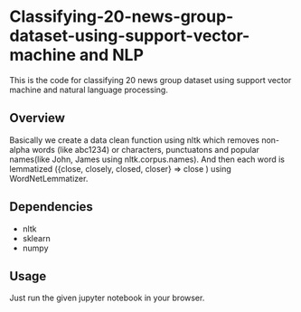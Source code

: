# Classifying-20-news-group-dataset-using-support-vector-machine and NLP
This is the code for classifying 20 news group dataset using support vector machine and natural language processing.

## Overview

Basically we create a data clean function using nltk which removes non-alpha words (like abc1234) or characters, punctuatons and popular names(like John, James using nltk.corpus.names). And then each word is lemmatized ({close, closely, closed, closer} => close ) using WordNetLemmatizer. 

## Dependencies
* nltk
* sklearn
* numpy

## Usage
Just run the given jupyter notebook in your browser.

